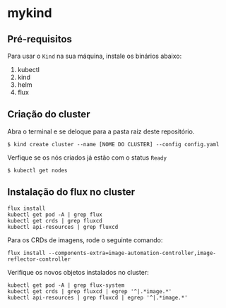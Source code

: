 # mykind

## Pré-requisitos

Para usar o `Kind` na sua máquina, instale os binários abaixo:

1. kubectl
2. kind
3. helm
4. flux

## Criação do cluster

Abra o terminal e se deloque para a pasta raiz deste repositório.

```
$ kind create cluster --name [NOME DO CLUSTER] --config config.yaml
```

Verfique se os nós criados já estão com o status `Ready`

```
$ kubectl get nodes
```

## Instalação do flux no cluster

```
flux install
kubectl get pod -A | grep flux
kubectl get crds | grep fluxcd
kubectl api-resources | grep fluxcd
```
Para os CRDs de imagens, rode o seguinte comando:

```
flux install --components-extra=image-automation-controller,image-reflector-controller
```

Verifique os novos objetos instalados no cluster:

```
kubectl get pod -A | grep flux-system
kubectl get crds | grep fluxcd | egrep '^|.*image.*'
kubectl api-resources | grep fluxcd | egrep '^|.*image.*'
```
